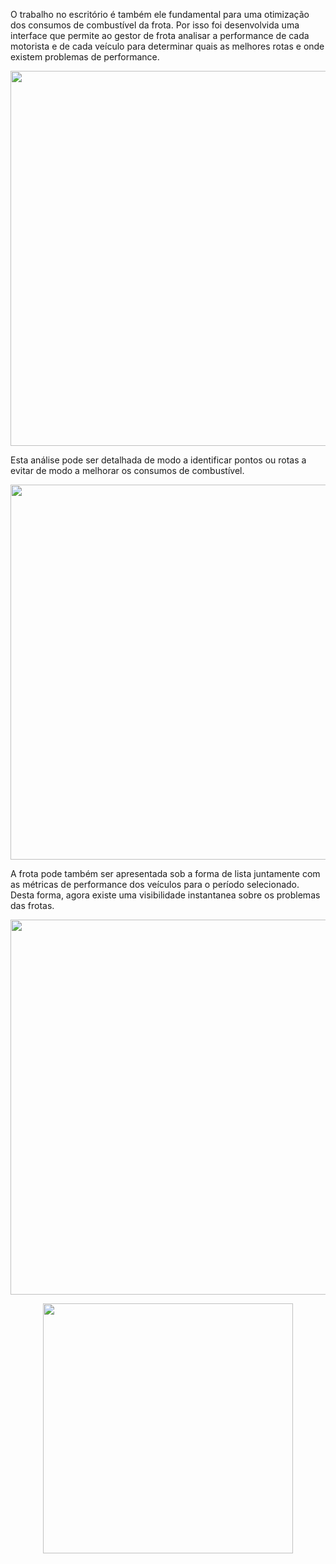 
O trabalho no escritório é também ele fundamental para uma otimização dos consumos de combustível da frota. Por isso foi desenvolvida uma interface que permite ao gestor de frota analisar a performance de cada motorista e de cada veículo para determinar quais as melhores rotas e onde existem problemas de performance.

<p align="center">
  <a href="https://www.meight.com"><img src="https://meight-p2020-idt.s3.eu-central-1.amazonaws.com/dashboard_image1.png" width="600"></a>
</p>

Esta análise pode ser detalhada de modo a identificar pontos ou rotas a evitar de modo a melhorar os consumos de combustível.

<p align="center">
  <a href="https://www.meight.com"><img src="https://meight-p2020-idt.s3.eu-central-1.amazonaws.com/dashboard_image2.png" width="600"></a>
</p>

A frota pode também ser apresentada sob a forma de lista juntamente com as métricas de performance dos veículos para o período selecionado. Desta forma, agora existe uma visibilidade instantanea sobre os problemas das frotas.

<p align="center">
  <a href="https://www.meight.com"><img src="https://meight-p2020-idt.s3.eu-central-1.amazonaws.com/dashboard_image3.png" width="600"></a>
</p>

<p align="center">
  <a href="https://www.meight.com"><img src="https://meight-p2020-idt.s3.eu-central-1.amazonaws.com/logos.png" width="400"></a>
</p>